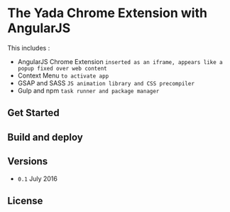 The Yada Chrome Extension with AngularJS
================

This includes :

- AngularJS Chrome Extension `inserted as an iframe, appears like a popup fixed over web content`
- Context Menu `to activate app`
- GSAP and SASS `JS animation library and CSS precompiler`
- Gulp and npm `task runner and package manager`

## Get Started



## Build and deploy


## Versions
- `0.1` July 2016


## License
